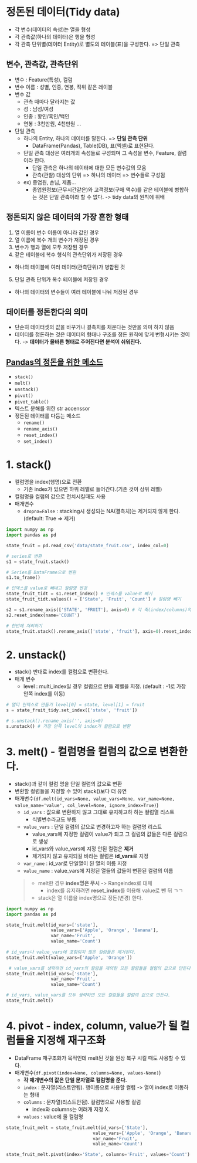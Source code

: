 # 정돈된 데이터(Tidy data)
- 각 변수(데이터의 속성)는 열을 형성
- 각 관측값(하나의 데이터)은 행을 형성
- 각 관측 단위별(데이터 Entity)로 별도의 테이블(표)을 구성한다. => 단일 관측

## 변수, 관측값, 관측단위
- 변수 : Feature(특성), 컬럼
- 변수 이름 : 성별, 인종, 연봉, 직위 같은 레이블
- 변수 값
  - 관측 때마다 달라지는 값
  - 성 : 남성/여성
  - 인종 : 황인/흑인/백인
  - 연봉 : 3천만원, 4천만원 ...
- 단일 관측
  - 하나의 Entity, 하나의 데이터를 말한다. => **단일 관측 단위**
    - DataFrame(Pandas), Table(DB), 표(엑셀)로 표현된다.
  - 단일 관측 대상은 여러개의 속성들로 구성되며 그 속성을 변수, Feature, 컬럼이라 한다.
    - 단일 관측은 하나의 데이터에 대한 모든 변수값의 모음
    - 관측(관찰) 대상의 단위 => 하나의 데이터 => 변수들로 구성됨
  - ex) 종업원, 손님, 제품...
    - 종업원정보(근무시간같은)와 고객정보(구매 액수)를 같은 테이블에 병합하는 것은 단일 관측이라 할 수 없다. -> tidy data의 원칙에 위배
## 정돈되지 않은 데이터의 가장 흔한 형태
1. 열 이름이 변수 이름이 아니라 값인 경우
2. 열 이름에 복수 개의 변수가 저장된 경우
3. 변수가 행과 열에 모두 저장된 경우
4. 같은 테이블에 복수 형식의 관측단위가 저장된 경우
  - 하나의 테이블에 여러 데이터(관측단위)가 병합된 것
5. 단일 관측 단위가 복수 테이블에 저장된 경우
  - 하나의 데이터의 변수들이 여러 테이블에 나눠 저장된 경우

## 데이터를 정돈한다의 의미
- 단순히 데이터셋의 값을 바꾸거나 결측치를 채운다는 것만을 의미 하지 않음
- 데이터를 정돈하는 것은 데이터의 형태나 구조를 정돈 원칙에 맞게 변형시키는 것이다. -> **데이터가 올바른 형태로 주어진다면 분석이 쉬워진다.**

##  [Pandas의 정돈을 위한 메소드](https://pandas.pydata.org/pandas-docs/stable/user_guide/reshaping.html)
- `stack()`
- `melt()`
- `unstack()`
- `pivot()`
- `pivot_table()`
- 텍스트 분해를 위한 str accenssor
- 정돈된 데이터를 다듬는 메소드
  - `rename()`
  - `rename_axis()`
  - `reset_index()`
  - `set_index()`

# 1. stack()
- 컬럼명을 index(행명)으로 전환
  - 기존 index가 있으면 하위 레벨로 들어간다.(기존 것이 상위 레벨)
- 컬럼명을 컬럼의 값으로 전치시킬때도 사용
- 매개변수
  - `dropna=False` : stacking시 생성되는 NA(결측치)는 제거되지 않게 한다.(default: True => 제거)
```python
import numpy as np
import pandas as pd

state_fruit = pd.read_csv('data/state_fruit.csv', index_col=0)

# series로 변환
s1 = state_fruit.stack()

# Series를 DataFrame으로 변환
s1.to_frame()

# 인덱스를 value로 빼내고 컬럼명 변경
state_fruit_tidt = s1.reset_index() # 인덱스를 value로 빼기
state_fruit_tidt.values() = ['State', 'Fruit', 'Count'] # 컬럼명 빼기

s2 = s1.rename_axis(['STATE', 'FRUIT'], axis=0) # 각 축(index/columns)의 이름.
s2.reset_index(name='COUNT')

# 한번에 처리하기
state_fruit.stack().rename_axis(['state', 'fruit'], axis=0).reset_index(name='count')
```
# 2. unstack()
- stack() 반대로 index를 컬럼으로 변환한다.
- 매개 변수
  - level : multi_index일 경우 컬럼으로 만들 레벨을 지정. (default : -1로 가장 안쪽 index를 이동)
```python
# 멀티 인덱스로 만들기 level[0] = state, level[1] = fruit
s = state_fruit_tidy.set_index(['state', 'fruit'])

# s.unstack().rename_axis('', axis=0)
s.unstack() # 가장 안쪽 level의 index가 컬럼으로 변환
```

# 3. melt() - 컬럼명을 컬럼의 값으로 변환한다.
- stack()과 같이 컬럼 명을 단일 컬럼의 값으로 변환
- 변환할 컬럼들을 지정할 수 있어 stack()보다 더 유연
- 매개변수(`df.melt(id_vars=None, value_vars=None, var_name=None, value_name='value', col_level=None, ignore_index=True)`)
  - `id_vars` : 값으로 변환하지 않고 그대로 유지하고하 하는 컬럼열 리스트
    - 식별변수라고도 부름
  - `value_vars` : 단일 컬럼의 값으로 변경하고자 하는 컬럼명 리스트
    -  value_vars에 지정한 컬럼이 value가 되고 그 컬럼의 값들은 다른 컬럼으로 생성
    -  id_vars와 value_vars에 지정 안된 컬럼은 **제거**
    -  제거되지 않고 유지되길 바라는 컬럼은 **id_vars**로 지정
  - `var_name` : id_var로 단일열이 된 열의 이름 지정
  - `value_name` : value_vars에 지정된 열들의 값들이 변환된 컬럼의 이름
  > - melt한 경우 **index명은 무시** -> Rangeindex로 대체
  >     - index를 유지하려면 **reset_index**를 이용해 value로 뺀 뒤 ㄱㄱ
  > - stack은 열 이름을 index명으로 정돈(변경) 한다.
```python
import numpy as np
import pandas as pd

state_fruit.melt(id_vars=['state'], 
                 value_vars=['Apple', 'Orange', 'Banana'], 
                 var_name='Fruit', 
                 value_name='Count')
                 
# id_vars나 value_vars에 포함되지 않은 컬럼들은 제거된다.
state_fruit.melt(value_vars=['Apple', 'Orange']) 

 # value_vars를 생략하면 id_vars의 컬럼을 제외한 모든 컬럼들을 컬럼의 값으로 만든다.
state_fruit.melt(id_vars=['state'], 
                 var_name='Fruit', 
                 value_name='Count')

# id_vars, value_vars를 모두 생략하면 모든 컬럼들을 컬럼의 값으로 만든다.
state_fruit.melt() 
```

# 4. pivot - index, column, value가 될 컬럼들을 지정해 재구조화
- DataFrame 재구조화가 목적인데 melt된 것을 원상 복구 시킬 때도 사용할 수 있다.
- 매개변수(`df.pivot(index=None, columns=None, values-None)`)
  - **각 매개변수의 값은 단일 문자열로 컬럼명을 준다.**
  - `index` : 문자열(리스트안됨). 행이름으로 사용할 컬럼 -> 열이 index로 이동하는 형태
  - `columns` : 문자열(리스트안됨). 컬럼명으로 사용할 컬럼
    - index와 columns는 여러개 지정 X.
  - `values` : value에 올 컬럼명
```python
state_fruit_melt = state_fruit.melt(id_vars=['State'], 
                                 value_vars=['Apple', 'Orange', 'Banana'], 
                                 var_name='Fruit', 
                                 value_name='Count')

state_fruit_melt.pivot(index='State', columns='Fruit', values='Count')
```
